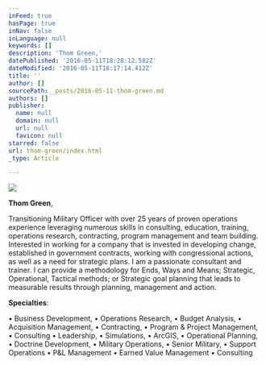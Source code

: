 ```yaml
---
inFeed: true
hasPage: true
inNav: false
inLanguage: null
keywords: []
description: 'Thom Green,'
datePublished: '2016-05-11T18:28:12.582Z'
dateModified: '2016-05-11T18:17:14.412Z'
title: ''
author: []
sourcePath: _posts/2016-05-11-thom-green.md
authors: []
publisher:
  name: null
  domain: null
  url: null
  favicon: null
starred: false
url: thom-green/index.html
_type: Article

---
```

![](https://the-grid-user-content.s3-us-west-2.amazonaws.com/08add56f-ae4f-4dff-a8bd-ea32699825f9.jpg)

**Thom Green**,

Transitioning Military Officer with over 25 years of proven operations experience leveraging numerous skills in consulting, education, training, operations research, contracting, program management and team building. Interested in working for a company that is invested in developing change, established in government contracts, working with congressional actions, as well as a need for strategic plans. I am a passionate consultant and trainer. I can provide a methodology for Ends, Ways and Means; Strategic, Operational, Tactical methods; or Strategic goal planning that leads to measurable results through planning, management and action. 

**Specialties**: 

• Business Development, • Operations Research, • Budget Analysis, • Acquisition Management, • Contracting, • Program & Project Management, • Consulting • Leadership, • Simulations, • ArcGIS, • Operational Planning, • Doctrine Development, • Military Operations, • Senior Military, • Support Operations • P&L Management • Earned Value Management • Consulting